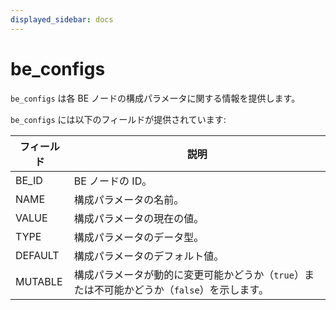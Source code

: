 ```yaml
---
displayed_sidebar: docs
---
```


# be_configs

`be_configs` は各 BE ノードの構成パラメータに関する情報を提供します。

`be_configs` には以下のフィールドが提供されています:

| **フィールド** | **説明**                                         |
| -------- | ------------------------------------------------ |
| BE_ID    | BE ノードの ID。                                   |
| NAME     | 構成パラメータの名前。                             |
| VALUE    | 構成パラメータの現在の値。                         |
| TYPE     | 構成パラメータのデータ型。                         |
| DEFAULT  | 構成パラメータのデフォルト値。                     |
| MUTABLE  | 構成パラメータが動的に変更可能かどうか（`true`）または不可能かどうか（`false`）を示します。 |
